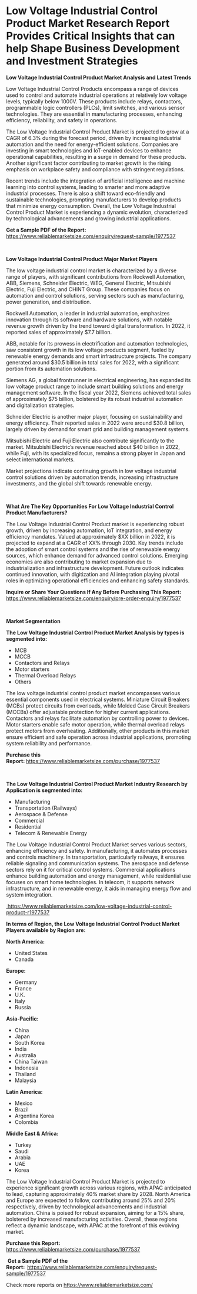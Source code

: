 <p><h1>Low Voltage Industrial Control Product Market Research Report Provides Critical Insights that can help Shape Business Development and Investment Strategies</h1></p><p><strong>Low Voltage Industrial Control Product Market Analysis and Latest Trends</strong></p>
<p><p>Low Voltage Industrial Control Products encompass a range of devices used to control and automate industrial operations at relatively low voltage levels, typically below 1000V. These products include relays, contactors, programmable logic controllers (PLCs), limit switches, and various sensor technologies. They are essential in manufacturing processes, enhancing efficiency, reliability, and safety in operations.</p><p>The Low Voltage Industrial Control Product Market is projected to grow at a CAGR of 6.3% during the forecast period, driven by increasing industrial automation and the need for energy-efficient solutions. Companies are investing in smart technologies and IoT-enabled devices to enhance operational capabilities, resulting in a surge in demand for these products. Another significant factor contributing to market growth is the rising emphasis on workplace safety and compliance with stringent regulations.</p><p>Recent trends include the integration of artificial intelligence and machine learning into control systems, leading to smarter and more adaptive industrial processes. There is also a shift toward eco-friendly and sustainable technologies, prompting manufacturers to develop products that minimize energy consumption. Overall, the Low Voltage Industrial Control Product Market is experiencing a dynamic evolution, characterized by technological advancements and growing industrial applications.</p></p>
<p><strong>Get a Sample PDF of the Report:&nbsp;</strong> <a href="https://www.reliablemarketsize.com/enquiry/request-sample/1977537?utm_campaign=2397&utm_medium=2&utm_source=Github&utm_content=ia&utm_term=01032025&utm_id=low-voltage-industrial-control-product">https://www.reliablemarketsize.com/enquiry/request-sample/1977537</a></p>
<p>&nbsp;</p>
<p><strong>Low Voltage Industrial Control Product Major Market Players</strong></p>
<p><p>The low voltage industrial control market is characterized by a diverse range of players, with significant contributions from Rockwell Automation, ABB, Siemens, Schneider Electric, WEG, General Electric, Mitsubishi Electric, Fuji Electric, and CHINT Group. These companies focus on automation and control solutions, serving sectors such as manufacturing, power generation, and distribution.</p><p>Rockwell Automation, a leader in industrial automation, emphasizes innovation through its software and hardware solutions, with notable revenue growth driven by the trend toward digital transformation. In 2022, it reported sales of approximately $7.7 billion.</p><p>ABB, notable for its prowess in electrification and automation technologies, saw consistent growth in its low voltage products segment, fueled by renewable energy demands and smart infrastructure projects. The company generated around $30.5 billion in total sales for 2022, with a significant portion from its automation solutions.</p><p>Siemens AG, a global frontrunner in electrical engineering, has expanded its low voltage product range to include smart building solutions and energy management software. In the fiscal year 2022, Siemens achieved total sales of approximately $75 billion, bolstered by its robust industrial automation and digitalization strategies.</p><p>Schneider Electric is another major player, focusing on sustainability and energy efficiency. Their reported sales in 2022 were around $30.8 billion, largely driven by demand for smart grid and building management systems.</p><p>Mitsubishi Electric and Fuji Electric also contribute significantly to the market. Mitsubishi Electric’s revenue reached about $40 billion in 2022, while Fuji, with its specialized focus, remains a strong player in Japan and select international markets.</p><p>Market projections indicate continuing growth in low voltage industrial control solutions driven by automation trends, increasing infrastructure investments, and the global shift towards renewable energy.</p></p>
<p>&nbsp;</p>
<p><strong>What Are The Key Opportunities For Low Voltage Industrial Control Product Manufacturers?</strong></p>
<p><p>The Low Voltage Industrial Control Product market is experiencing robust growth, driven by increasing automation, IoT integration, and energy efficiency mandates. Valued at approximately $XX billion in 2022, it is projected to expand at a CAGR of XX% through 2030. Key trends include the adoption of smart control systems and the rise of renewable energy sources, which enhance demand for advanced control solutions. Emerging economies are also contributing to market expansion due to industrialization and infrastructure development. Future outlook indicates continued innovation, with digitization and AI integration playing pivotal roles in optimizing operational efficiencies and enhancing safety standards.</p></p>
<p><strong>Inquire or Share Your Questions If Any Before Purchasing This Report:</strong> <a href="https://www.reliablemarketsize.com/enquiry/pre-order-enquiry/1977537?utm_campaign=2397&utm_medium=2&utm_source=Github&utm_content=ia&utm_term=01032025&utm_id=low-voltage-industrial-control-product">https://www.reliablemarketsize.com/enquiry/pre-order-enquiry/1977537</a></p>
<p>&nbsp;</p>
<p><strong>Market Segmentation</strong></p>
<p><strong>The Low Voltage Industrial Control Product Market Analysis by types is segmented into:</strong></p>
<p><ul><li>MCB</li><li>MCCB</li><li>Contactors and Relays</li><li>Motor starters</li><li>Thermal Overload Relays</li><li>Others</li></ul></p>
<p><p>The low voltage industrial control product market encompasses various essential components used in electrical systems. Miniature Circuit Breakers (MCBs) protect circuits from overloads, while Molded Case Circuit Breakers (MCCBs) offer adjustable protection for higher current applications. Contactors and relays facilitate automation by controlling power to devices. Motor starters enable safe motor operation, while thermal overload relays protect motors from overheating. Additionally, other products in this market ensure efficient and safe operation across industrial applications, promoting system reliability and performance.</p></p>
<p><strong>Purchase this Report:&nbsp;</strong><a href="https://www.reliablemarketsize.com/purchase/1977537?utm_campaign=2397&utm_medium=2&utm_source=Github&utm_content=ia&utm_term=01032025&utm_id=low-voltage-industrial-control-product">https://www.reliablemarketsize.com/purchase/1977537</a></p>
<p>&nbsp;</p>
<p><strong>The Low Voltage Industrial Control Product Market Industry Research by Application is segmented into:</strong></p>
<p><ul><li>Manufacturing</li><li>Transportation (Railways)</li><li>Aerospace & Defense</li><li>Commercial</li><li>Residential</li><li>Telecom & Renewable Energy</li></ul></p>
<p><p>The Low Voltage Industrial Control Product Market serves various sectors, enhancing efficiency and safety. In manufacturing, it automates processes and controls machinery. In transportation, particularly railways, it ensures reliable signaling and communication systems. The aerospace and defense sectors rely on it for critical control systems. Commercial applications enhance building automation and energy management, while residential use focuses on smart home technologies. In telecom, it supports network infrastructure, and in renewable energy, it aids in managing energy flow and system integration.</p></p>
<p><a href="https://www.reliablemarketsize.com/low-voltage-industrial-control-product-r1977537?utm_campaign=2397&utm_medium=2&utm_source=Github&utm_content=ia&utm_term=01032025&utm_id=low-voltage-industrial-control-product">&nbsp;https://www.reliablemarketsize.com/low-voltage-industrial-control-product-r1977537</a></p>
<p><strong>In terms of Region, the Low Voltage Industrial Control Product Market Players available by Region are:</strong></p>
<p>
    <p> <strong> North America: </strong>
        <ul>
            <li>United States</li>
            <li>Canada</li>
        </ul>
        </p> 
    <p> <strong> Europe: </strong>
        <ul>
            <li>Germany</li>
            <li>France</li>
            <li>U.K.</li>
            <li>Italy</li>
            <li>Russia</li>
        </ul>
        </p> 
    <p> <strong> Asia-Pacific: </strong>
        <ul>
            <li>China</li>
            <li>Japan</li>
            <li>South Korea</li>
            <li>India</li>
            <li>Australia</li>
            <li>China Taiwan</li>
            <li>Indonesia</li>
            <li>Thailand</li>
            <li>Malaysia</li>
        </ul>
        </p> 
    <p> <strong> Latin America: </strong>
        <ul>
            <li>Mexico</li>
            <li>Brazil</li>
            <li>Argentina Korea</li>
            <li>Colombia</li>
        </ul>
        </p> 
    <p> <strong> Middle East & Africa: </strong>
        <ul>
            <li>Turkey</li>
            <li>Saudi</li>
            <li>Arabia</li>
            <li>UAE</li>
            <li>Korea</li>
        </ul>
    </p>
    </p>
<p><p>The Low Voltage Industrial Control Product Market is projected to experience significant growth across various regions, with APAC anticipated to lead, capturing approximately 40% market share by 2028. North America and Europe are expected to follow, contributing around 25% and 20% respectively, driven by technological advancements and industrial automation. China is poised for robust expansion, aiming for a 15% share, bolstered by increased manufacturing activities. Overall, these regions reflect a dynamic landscape, with APAC at the forefront of this evolving market.</p></p>
<p><strong>Purchase this Report: </strong><a href="https://www.reliablemarketsize.com/purchase/1977537?utm_campaign=2397&utm_medium=2&utm_source=Github&utm_content=ia&utm_term=01032025&utm_id=low-voltage-industrial-control-product">https://www.reliablemarketsize.com/purchase/1977537</a></p>
<p>&nbsp;<strong>Get a Sample PDF of the Report:&nbsp;&nbsp;</strong><a href="https://www.reliablemarketsize.com/enquiry/request-sample/1977537?utm_campaign=2397&utm_medium=2&utm_source=Github&utm_content=ia&utm_term=01032025&utm_id=low-voltage-industrial-control-product">https://www.reliablemarketsize.com/enquiry/request-sample/1977537</a></p>
<p><strong></strong></p>
<p>Check more reports on <a href="https://www.reliablemarketsize.com/?utm_campaign=2397&utm_medium=2&utm_source=Github&utm_content=ia&utm_term=01032025&utm_id=low-voltage-industrial-control-product">https://www.reliablemarketsize.com/</a></p>